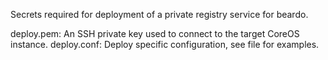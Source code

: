Secrets required for deployment of a private registry service for beardo.

deploy.pem:  An SSH private key used to connect to the target CoreOS instance.
deploy.conf: Deploy specific configuration, see file for examples.
